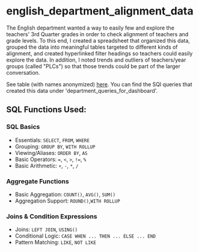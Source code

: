 # english_department_alignment_data

The English department wanted a way to easily few and explore the teachers' 3rd Quarter grades in order to check alignment of teachers and grade levels. To this end, I created a spreadsheet that organized this data, grouped the data into meaningful tables targeted to different kinds of alignment, and created hyperlinked filter headings so teachers could easily explore the data. In addition, I noted trends and outliers of teachers/year groups (called "PLCs") so that those trends could be part of the larger conversation.

See table (with names anonymized) [here](https://docs.google.com/spreadsheets/d/1H8QVicUVMw2CJtSc81BcSP1rktogyKEM6NhxcU5mEhE/edit?usp=sharing). You can find the SQl queries that created this data under 'department_queries_for_dashboard'.

## SQL Functions Used:

### SQL Basics
* Essentials: `SELECT`, `FROM`, `WHERE`
* Grouping: `GROUP BY`, `WITH ROLLUP`
* Viewing/Aliases: `ORDER BY`, `AS`
* Basic Operators: `=`, `<`, `>`, `!=`, `%`
* Basic Arithmetic: `+`, `-`, `*`, `/`

### Aggregate Functions
* Basic Aggregation: `COUNT()`, `AVG()`, `SUM()`
* Aggregation Support: `ROUND()`,`WITH ROLLUP` 

### Joins & Condition Expressions
* Joins: `LEFT JOIN`, `USING()`
* Conditional Logic: `CASE WHEN ... THEN ... ELSE ... END`
* Pattern Matching: `LIKE`, `NOT LIKE`


